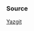 ### Source
[Yazgit](https://www.youtube.com/watch?v=GsPauY_N-p8&list=PLRwrEtlfdUVBlEbYHb_y1AABvR4z_GjO5&ab_channel=Yazgit)